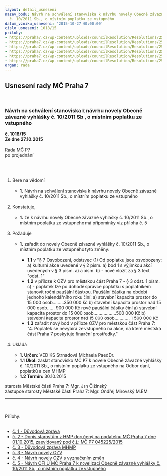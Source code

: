 ```yaml
---
layout: detail_usneseni
nazev_bodu: Návrh na schválení stanoviska k návrhu novely Obecně závazné vyhlášky
  č. 10/2011 Sb., o místním poplatku ze vstupného
datum_vzniku_usneseni: '2015-10-27 00:00:00'
cislo_usneseni: 1018/15
prilohy:
- https://praha7.cz/wp-content/uploads/councilResolution/Resolutions/25831/1018_15_pril1.doc
- https://praha7.cz/wp-content/uploads/councilResolution/Resolutions/25831/69-15-mhmp-1586515-2015-dopis-starostum.pdf
- https://praha7.cz/wp-content/uploads/councilResolution/Resolutions/25831/69-15-duvodova-zprava-vstupne.pdf
- https://praha7.cz/wp-content/uploads/councilResolution/Resolutions/25831/69-15-navrh-novely-ozv-vstupne.pdf
- https://praha7.cz/wp-content/uploads/councilResolution/Resolutions/25831/69-15-priloha-dz-ozv-vstupne-s-vyznacenim-zmen.pdf
- https://praha7.cz/wp-content/uploads/councilResolution/Resolutions/25831/69-15-n%c3%a1vrh_ofi_k_ozv_ze_vstupn%c3%a9ho.docx
organ: rada
---
```

<div id="ucUsn_pList" class="usn">
	<span><h2>Usnesení rady MČ Praha 7 </h2>
<br></span><div class="standBody">
<span><h3>Návrh na schválení stanoviska k návrhu novely Obecně závazné vyhlášky č. 10/2011 Sb., o místním poplatku ze vstupného</h3></span><div class="center">
		<strong>č. 1018/15</strong><br>
	</div>
<div class="center">
		<strong>Ze dne 27.10.2015</strong><br><br>
	</div>Rada MČ P7<br>po projednání<br><br><br><ol>
<br><li>Bere na vědomí<br><ul>
<br><li>
<strong>1.</strong> Návrh na schválení stanoviska k návrhu novely Obecně závazné vyhlášky č. 10/2011 Sb., o místním poplatku ze vstupného</li>
</ul>
<br>
</li>
<li>Konstatuje,<br><ul>
<br><li>
<strong>1.</strong> že k návrhu novely Obecně závazné vyhlášky č. 10/2011 Sb., o místním poplatku ze vstupného má připomínky viz příloha č. 5 </li>
</ul>
<br>
</li>
<li>Požaduje<br><ul>
<br><li>
<strong>1.</strong> zařadit do novely Obecně závazné vyhlášky č. 10/2011 Sb., o místním poplatku ze vstupného tyto změny: <br><ul>
<br><li>
<strong>1.1</strong> v "§ 7 Osvobození, odstavec (1) Od poplatku jsou osvobozeny: a) kulturní akce uvedené v § 2 písm. a) bod 1 s výjimkou akcí uvedených v § 3 písm. a) a písm. b) - nově vložit za § 3 text "odst. 1"<br>
</li>
<li>
<strong>1.2</strong> v příloze k OZV pro městskou část Praha 7 - § 3 odst. 1 písm. c) - poplatek lze po dohodě správce poplatku s poplatníkem stanovit roční paušální částkou. Paušální částka na období jednoho kalendářního roku činí: a) stavební kapacita prostor do 15 000 osob………350 000 Kč b) stavební kapacita prostor nad 15 000 osob…… 900 000 Kč nově paušální částky činí a) stavební kapacita prostor do 15 000 osob………………500 000 Kč b) stavební kapacita prostor nad 15 000 osob………… 1 500 000 Kč<br>
</li>
<li>
<strong>1.3</strong> zařadit nový bod v příloze OZV pro městskou část Praha 7: "4. Poplatek se nevybírá ze vstupného na akce, na které městská část Praha 7 poskytuje finanční prostředky."</li>
</ul>
</li>
</ul>
<br>
</li>
<li>Ukládá<br><ul>
<br><li>
<strong>1. Určen: </strong>VED KS Strnadová Michaela PaedDr.<br>
</li>
<li>
<strong>1.1 Úkol: </strong>zaslat stanovisko MČ P7 k novele Obecně závazné vyhlášky č. 10/2011 Sb., o místním poplatku ze vstupného na Odbor daní, poplatků a cen MHMP<br>
</li>
<li>
<strong>1.2 Termín: </strong>30.10.2015</li>
</ul>
</li>
</ol>starosta Městské části Praha 7: Mgr. Jan Čižinský<br>zástupce starosty Městské části Praha 7: Mgr. Ondřej Mirovský M.EM <br><hr>
<br><br>Přílohy: <br><ul>
<br><li>
<a href="/zdroj.aspx?typ=4&amp;Id=67599&amp;sh=1650819253" target="_blank" title="Odkaz na soubor - 23,5 kB - nové okno">č. 1 - Důvodová zpráva</a> <br>
</li>
<li>
<a href="/zdroj.aspx?typ=4&amp;id=67515&amp;sh=-169403083" target="_blank" title="Odkaz na soubor - 253,9 kB - nové okno">č. 2 - Dopis starostům z HMP doručený na podatelnu MČ Praha 7 dne 01.10.2015, zaevidovaný pod č.j.: MČ P7 045225/2015 </a><br>
</li>
<li>
<a href="/zdroj.aspx?typ=4&amp;id=67516&amp;sh=-170215083" target="_blank" title="Odkaz na soubor - 150 kB - nové okno">č. 3 - Důvodová zpráva MHMP</a> <br>
</li>
<li>
<a href="/zdroj.aspx?typ=4&amp;id=67517&amp;sh=-170388107" target="_blank" title="Odkaz na soubor - 204,7 kB - nové okno">č. 3 - Návrh novely OZV</a> <br>
</li>
<li>
<a href="/zdroj.aspx?typ=4&amp;id=67518&amp;sh=-169724523" target="_blank" title="Odkaz na soubor - 270,4 kB - nové okno">č. 4 - Návrh novely OZV s vyznačením změn </a><br>
</li>
<li>
<a href="/zdroj.aspx?typ=4&amp;id=67519&amp;sh=-169766475" target="_blank" title="Odkaz na soubor - 14,3 kB - nové okno">č. 5 - Návrh OFI Ú MČ Praha 7 k novelizaci Obecně závazné vyhlášky č. 10/2011 Sb., o místním poplatku ze vstupného</a> </li>
</ul>
</div>
</div>